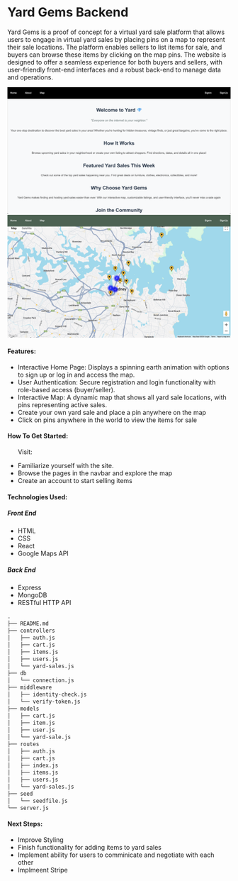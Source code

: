 # Yard Gems Backend
Yard Gems is a proof of concept for a virtual yard sale platform that allows users to engage in virtual yard sales by placing pins on a map to represent their sale locations. The platform enables sellers to list items for sale, and buyers can browse these items by clicking on the map pins. The website is designed to offer a seamless experience for both buyers and sellers, with user-friendly front-end interfaces and a robust back-end to manage data and operations. 


![Website pics](./public/yard-gems-home-page.png)
![Website pics](./public/yard-gems-map-page.png)

#### Features:

* Interactive Home Page: Displays a spinning earth animation with options to sign up or log in and access the map.
* User Authentication: Secure registration and login functionality with role-based access (buyer/seller).
* Interactive Map: A dynamic map that shows all yard sale locations, with pins representing active sales.
* Create your own yard sale and place a pin anywhere on the map
* Click on pins anywhere in the world to view the items for sale


#### How To Get Started:

&nbsp;&nbsp;&nbsp;&nbsp;&nbsp;&nbsp;Visit: 

* Familiarize yourself with the site.
* Browse the pages in the navbar and explore the map
* Create an account to start selling items

#### Technologies Used:

##### Front End
* HTML 
* CSS 
* React 
* Google Maps API

##### Back End
* Express 
* MongoDB 
* RESTful HTTP API

```
.
├── README.md
├── controllers
│   ├── auth.js
│   ├── cart.js
│   ├── items.js
│   ├── users.js
│   └── yard-sales.js
├── db
│   └── connection.js
├── middleware
│   ├── identity-check.js
│   └── verify-token.js
├── models
│   ├── cart.js
│   ├── item.js
│   ├── user.js
│   └── yard-sale.js
├── routes
│   ├── auth.js
│   ├── cart.js
│   ├── index.js
│   ├── items.js
│   ├── users.js
│   └── yard-sales.js
├── seed
│   └── seedfile.js
└── server.js
```

#### Next Steps:

* Improve Styling
* Finish functionality for adding items to yard sales 
* Implement ability for users to comminicate and negotiate with each other
* Implmeent Stripe